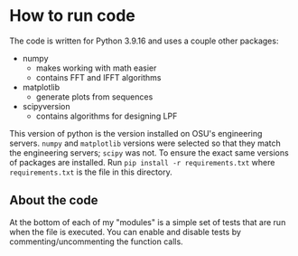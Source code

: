 # How to run code

The code is written for Python 3.9.16 and uses a couple other packages:

- numpy
  - makes working with math easier
  - contains FFT and IFFT algorithms
- matplotlib
  - generate plots from sequences
- scipyversion
  - contains algorithms for designing LPF

This version of python is the version installed on OSU's engineering servers.
`numpy` and `matplotlib` versions were selected so that they match the
engineering servers; `scipy` was not. To ensure the exact same versions of
packages are installed. Run `pip install -r requirements.txt` where
`requirements.txt` is the file in this directory.

## About the code

At the bottom of each of my "modules" is a simple set of tests that are run when
the file is executed. You can enable and disable tests by
commenting/uncommenting the function calls.
